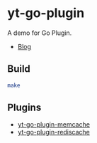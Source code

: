 # yt-go-plugin

A demo for Go Plugin.

- [Blog](https://www.josestg.com/posts/golang/how-to-build-a-pluggable-library-in-go/)

## Build

```bash
make
```

## Plugins

- [yt-go-plugin-memcache](https://github.com/josestg/yt-go-plugin-memcache)
- [yt-go-plugin-rediscache](https://github.com/josestg/yt-go-plugin-rediscache)